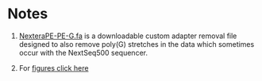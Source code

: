 ---
---
# Notes

<a name="01"></a>
1. [NexteraPE-PE-G.fa](/files/NexteraPE-PE-G.fa) is a downloadable custom adapter removal file designed to also remove poly(G) stretches in the data which sometimes occur with the NextSeq500 sequencer. 










1. For [figures click here](/fig/)